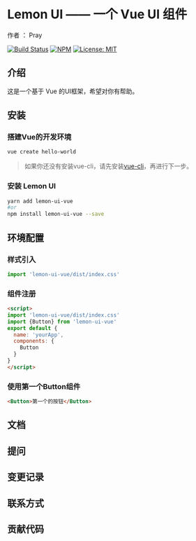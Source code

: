 # Lemon UI —— 一个 Vue UI 组件

作者 ： Pray

[![Build Status](https://travis-ci.org/wuwenbang/lemon-ui.svg?branch=master)](https://travis-ci.org/wuwenbang/lemon-ui)
[![NPM](https://nodei.co/npm/lemon-ui-vue.png)](https://npmjs.org/package/lemon-ui-vue)
[![License: MIT](https://img.shields.io/badge/License-MIT-yellow.svg)](https://opensource.org/licenses/MIT)

## 介绍

这是一个基于 Vue 的UI框架，希望对你有帮助。

## 安装
### 搭建Vue的开发环境
```sh
vue create hello-world
```
> 如果你还没有安装vue-cli，请先安装[vue-cli](https://cli.vuejs.org/zh/guide/installation.html)，再进行下一步。
### 安装 Lemon UI
```sh
yarn add lemon-ui-vue
#or
npm install lemon-ui-vue --save
```
## 环境配置
### 样式引入
```js
import 'lemon-ui-vue/dist/index.css'
```
### 组件注册
```html
<script>
import 'lemon-ui-vue/dist/index.css'
import {Button} from 'lemon-ui-vue'
export default {
  name: 'yourApp',
  components: {
    Button
  }
}
</script>
```
### 使用第一个Button组件
```html
<Button>第一个的按钮</Button>
```

   
## 文档

## 提问

## 变更记录

## 联系方式

## 贡献代码


